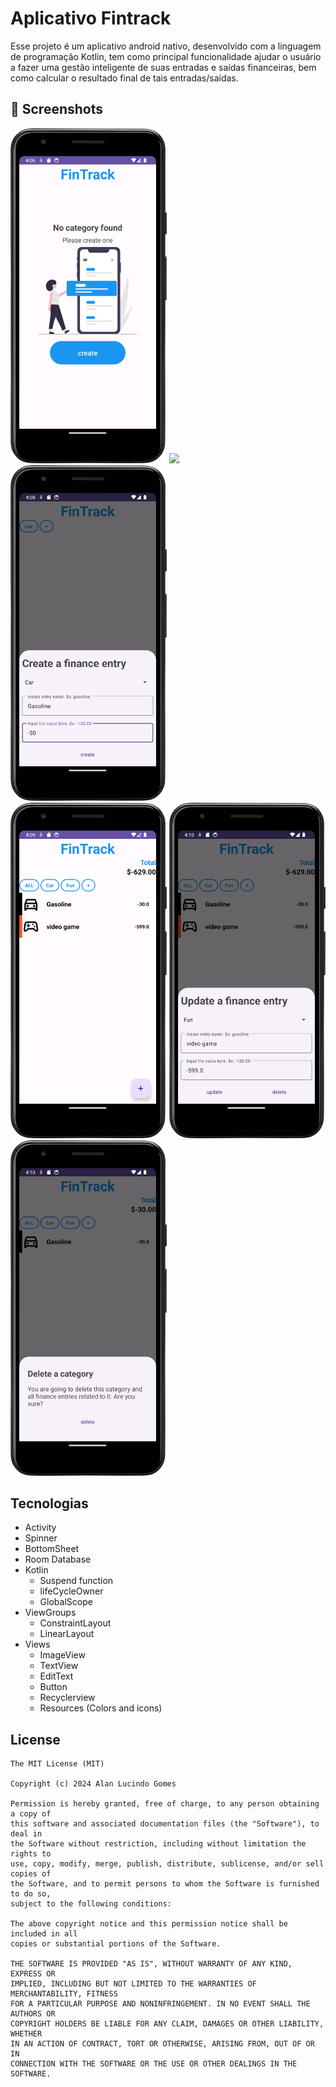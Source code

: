 # Aplicativo Fintrack
Esse projeto é um aplicativo android nativo, desenvolvido com a linguagem de programação Kotlin, tem como principal funcionalidade ajudar o usuário a fazer uma gestão inteligente de suas entradas e saídas financeiras, bem como calcular o resultado final de tais entradas/saídas.

## :camera_flash: Screenshots
<p float="left">
  <img src="https://github.com/alanliongar/Des4_FinTrack_00/blob/main/Screenshots/Screenshot_20240909_130648.png" width="250" />
  <img src="https://github.com/user-attachments/assets/a75e5a6d-78c0-4553-86fc-c38906615ebb" width="250" /> 
  <img src="https://github.com/alanliongar/Des4_FinTrack_00/blob/main/Screenshots/Screenshot_20240909_130816.png" width="250" /> 
  <br>
  <img src="https://github.com/alanliongar/Des4_FinTrack_00/blob/main/Screenshots/Screenshot_20240909_130957.png" width="250" /> 
  <img src="https://github.com/alanliongar/Des4_FinTrack_00/blob/main/Screenshots/Screenshot_20240909_131028.png" width="250" /> 
  <img src="https://github.com/alanliongar/Des4_FinTrack_00/blob/main/Screenshots/Screenshot_20240909_131041.png" width="250" /> 
</p>

## Tecnologias
- Activity
- Spinner
- BottomSheet
- Room Database
- Kotlin
  - Suspend function
  - lifeCycleOwner
  - GlobalScope
- ViewGroups
  - ConstraintLayout
  - LinearLayout
- Views
  - ImageView
  - TextView
  - EditText
  - Button
  - Recyclerview
  - Resources (Colors and icons)

## License
```
The MIT License (MIT)

Copyright (c) 2024 Alan Lucindo Gomes

Permission is hereby granted, free of charge, to any person obtaining a copy of
this software and associated documentation files (the "Software"), to deal in
the Software without restriction, including without limitation the rights to
use, copy, modify, merge, publish, distribute, sublicense, and/or sell copies of
the Software, and to permit persons to whom the Software is furnished to do so,
subject to the following conditions:

The above copyright notice and this permission notice shall be included in all
copies or substantial portions of the Software.

THE SOFTWARE IS PROVIDED "AS IS", WITHOUT WARRANTY OF ANY KIND, EXPRESS OR
IMPLIED, INCLUDING BUT NOT LIMITED TO THE WARRANTIES OF MERCHANTABILITY, FITNESS
FOR A PARTICULAR PURPOSE AND NONINFRINGEMENT. IN NO EVENT SHALL THE AUTHORS OR
COPYRIGHT HOLDERS BE LIABLE FOR ANY CLAIM, DAMAGES OR OTHER LIABILITY, WHETHER
IN AN ACTION OF CONTRACT, TORT OR OTHERWISE, ARISING FROM, OUT OF OR IN
CONNECTION WITH THE SOFTWARE OR THE USE OR OTHER DEALINGS IN THE SOFTWARE.
